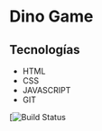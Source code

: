 # Dino Game

## Tecnologías

- HTML
- CSS
- JAVASCRIPT
- GIT

[![Build Status](https://i.pinimg.com/originals/4d/57/97/4d5797b58336d97534885509fa9bd017.jpg)
